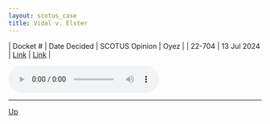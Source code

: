 ```yaml
---
layout: scotus_case
title: Vidal v. Elster
---
```


| Docket # | Date Decided | SCOTUS Opinion | Oyez |
| 22-704 | 13 Jul 2024 | [Link](https://www.supremecourt.gov/opinions/23pdf/602us1r33_qqm4.pdf) | [Link](https://www.oyez.org/cases/2023/22-704) |

<audio controls>
   <source src='./resources/22-704.mp3' type='audio/mpeg'>
</audio>

<object data='./resources/22-704.pdf' type='application/pdf'></object>

---

[Up](./README.md)
